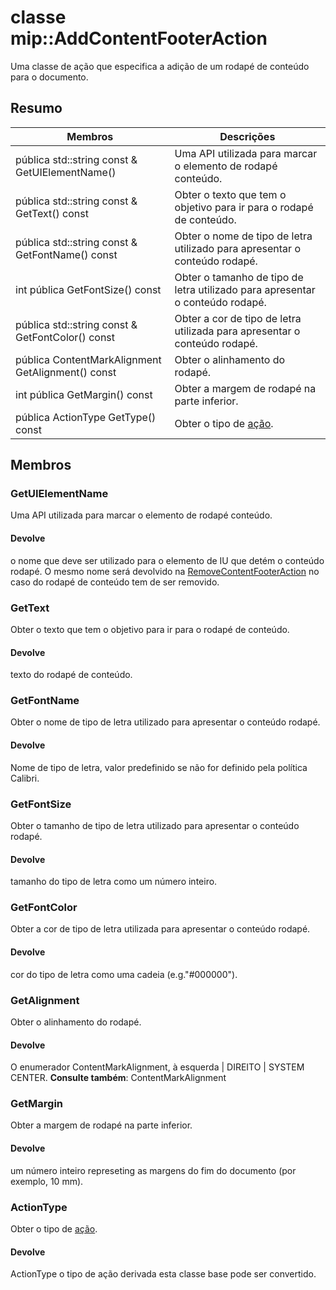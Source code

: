 # <a name="class-mipaddcontentfooteraction"></a>classe mip::AddContentFooterAction 
Uma classe de ação que especifica a adição de um rodapé de conteúdo para o documento.
  
## <a name="summary"></a>Resumo
 Membros                        | Descrições                                
--------------------------------|---------------------------------------------
pública std::string const & GetUIElementName()  |  Uma API utilizada para marcar o elemento de rodapé conteúdo.
pública std::string const & GetText() const  |  Obter o texto que tem o objetivo para ir para o rodapé de conteúdo.
pública std::string const & GetFontName() const  |  Obter o nome de tipo de letra utilizado para apresentar o conteúdo rodapé.
int pública GetFontSize() const  |  Obter o tamanho de tipo de letra utilizado para apresentar o conteúdo rodapé.
pública std::string const & GetFontColor() const  |  Obter a cor de tipo de letra utilizada para apresentar o conteúdo rodapé.
pública ContentMarkAlignment GetAlignment() const  |  Obter o alinhamento do rodapé.
int pública GetMargin() const  |  Obter a margem de rodapé na parte inferior.
pública ActionType GetType() const  |  Obter o tipo de [ação](#classmip_1_1_action).
  
## <a name="members"></a>Membros
  
### <a name="getuielementname"></a>GetUIElementName
Uma API utilizada para marcar o elemento de rodapé conteúdo.
  
#### <a name="returns"></a>Devolve
o nome que deve ser utilizado para o elemento de IU que detém o conteúdo rodapé. O mesmo nome será devolvido na [RemoveContentFooterAction](#classmip_1_1_remove_content_footer_action) no caso do rodapé de conteúdo tem de ser removido.
  
### <a name="gettext"></a>GetText
Obter o texto que tem o objetivo para ir para o rodapé de conteúdo.
  
#### <a name="returns"></a>Devolve
texto do rodapé de conteúdo.
  
### <a name="getfontname"></a>GetFontName
Obter o nome de tipo de letra utilizado para apresentar o conteúdo rodapé.
  
#### <a name="returns"></a>Devolve
Nome de tipo de letra, valor predefinido se não for definido pela política Calibri.
  
### <a name="getfontsize"></a>GetFontSize
Obter o tamanho de tipo de letra utilizado para apresentar o conteúdo rodapé.
  
#### <a name="returns"></a>Devolve
tamanho do tipo de letra como um número inteiro.
  
### <a name="getfontcolor"></a>GetFontColor
Obter a cor de tipo de letra utilizada para apresentar o conteúdo rodapé.
  
#### <a name="returns"></a>Devolve
cor do tipo de letra como uma cadeia (e.g."#000000").
  
### <a name="getalignment"></a>GetAlignment
Obter o alinhamento do rodapé.
  
#### <a name="returns"></a>Devolve
O enumerador ContentMarkAlignment, à esquerda | DIREITO | SYSTEM CENTER. 
**Consulte também**: ContentMarkAlignment
  
### <a name="getmargin"></a>GetMargin
Obter a margem de rodapé na parte inferior.
  
#### <a name="returns"></a>Devolve
um número inteiro represeting as margens do fim do documento (por exemplo, 10 mm).
  
### <a name="actiontype"></a>ActionType
Obter o tipo de [ação](#classmip_1_1_action).
  
#### <a name="returns"></a>Devolve
ActionType o tipo de ação derivada esta classe base pode ser convertido.